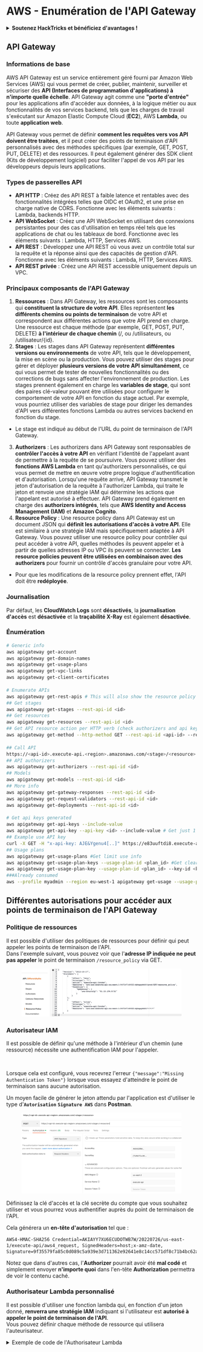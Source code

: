 # AWS - Enumération de l'API Gateway

<details>

<summary><strong>Soutenez HackTricks et bénéficiez d'avantages !</strong></summary>

* Si vous souhaitez voir votre **entreprise annoncée dans HackTricks** ou si vous souhaitez accéder à la **dernière version de PEASS ou télécharger HackTricks en PDF**, consultez les [**PLANS D'ABONNEMENT**](https://github.com/sponsors/carlospolop) !
* Obtenez le [**swag officiel PEASS & HackTricks**](https://peass.creator-spring.com)
* Découvrez [**The PEASS Family**](https://opensea.io/collection/the-peass-family), notre collection exclusive de [**NFT**](https://opensea.io/collection/the-peass-family)
* **Rejoignez le** 💬 [**groupe Discord**](https://discord.gg/hRep4RUj7f) ou le [**groupe Telegram**](https://t.me/peass) ou **suivez** moi sur **Twitter** 🐦 [**@carlospolopm**](https://twitter.com/carlospolopm)**.**
* **Partagez vos astuces de piratage en soumettant des PR aux** [**HackTricks**](https://github.com/carlospolop/hacktricks) et [**HackTricks Cloud**](https://github.com/carlospolop/hacktricks-cloud) github repos.

</details>

## API Gateway

### Informations de base

AWS API Gateway est un service entièrement géré fourni par Amazon Web Services (AWS) qui vous permet de créer, publier, maintenir, surveiller et sécuriser des **API (Interfaces de programmation d'applications) à n'importe quelle échelle**. API Gateway agit comme une **"porte d'entrée"** pour les applications afin d'accéder aux données, à la logique métier ou aux fonctionnalités de vos services backend, tels que les charges de travail s'exécutant sur Amazon Elastic Compute Cloud (**EC2**), AWS **Lambda**, ou toute **application web**.

API Gateway vous permet de définir **comment les requêtes vers vos API doivent être traitées**, et il peut créer des points de terminaison d'API personnalisés avec des méthodes spécifiques (par exemple, GET, POST, PUT, DELETE) et des ressources. Il peut également générer des SDK client (Kits de développement logiciel) pour faciliter l'appel de vos API par les développeurs depuis leurs applications.

### Types de passerelles API

* **API HTTP** : Créez des API REST à faible latence et rentables avec des fonctionnalités intégrées telles que OIDC et OAuth2, et une prise en charge native de CORS. Fonctionne avec les éléments suivants : Lambda, backends HTTP.
* **API WebSocket** : Créez une API WebSocket en utilisant des connexions persistantes pour des cas d'utilisation en temps réel tels que les applications de chat ou les tableaux de bord. Fonctionne avec les éléments suivants : Lambda, HTTP, Services AWS.
* **API REST** : Développez une API REST où vous avez un contrôle total sur la requête et la réponse ainsi que des capacités de gestion d'API. Fonctionne avec les éléments suivants : Lambda, HTTP, Services AWS.
* **API REST privée** : Créez une API REST accessible uniquement depuis un VPC.

### Principaux composants de l'API Gateway

1. **Ressources** : Dans API Gateway, les ressources sont les composants qui **constituent la structure de votre API**. Elles représentent **les différents chemins ou points de terminaison** de votre API et correspondent aux différentes actions que votre API prend en charge. Une ressource est chaque méthode (par exemple, GET, POST, PUT, DELETE) **à l'intérieur de chaque chemin** (/, ou /utilisateurs, ou /utilisateur/{id}.
2. **Stages** : Les stages dans API Gateway représentent **différentes versions ou environnements** de votre API, tels que le développement, la mise en scène ou la production. Vous pouvez utiliser des stages pour gérer et déployer **plusieurs versions de votre API simultanément**, ce qui vous permet de tester de nouvelles fonctionnalités ou des corrections de bugs sans affecter l'environnement de production. Les stages prennent également en charge les **variables de stage**, qui sont des paires clé-valeur pouvant être utilisées pour configurer le comportement de votre API en fonction du stage actuel. Par exemple, vous pourriez utiliser des variables de stage pour diriger les demandes d'API vers différentes fonctions Lambda ou autres services backend en fonction du stage.
* Le stage est indiqué au début de l'URL du point de terminaison de l'API Gateway.
3. **Authorizers** : Les authorizers dans API Gateway sont responsables de **contrôler l'accès à votre API** en vérifiant l'identité de l'appelant avant de permettre à la requête de se poursuivre. Vous pouvez utiliser des **fonctions AWS Lambda** en tant qu'authorizers personnalisés, ce qui vous permet de mettre en œuvre votre propre logique d'authentification et d'autorisation. Lorsqu'une requête arrive, API Gateway transmet le jeton d'autorisation de la requête à l'authorizer Lambda, qui traite le jeton et renvoie une stratégie IAM qui détermine les actions que l'appelant est autorisé à effectuer. API Gateway prend également en charge des **authorizers intégrés**, tels que **AWS Identity and Access Management (IAM)** et **Amazon Cognito**.
4. **Resource Policy** : Une resource policy dans API Gateway est un document JSON qui **définit les autorisations d'accès à votre API**. Elle est similaire à une stratégie IAM mais spécifiquement adaptée à API Gateway. Vous pouvez utiliser une resource policy pour contrôler qui peut accéder à votre API, quelles méthodes ils peuvent appeler et à partir de quelles adresses IP ou VPC ils peuvent se connecter. **Les resource policies peuvent être utilisées en combinaison avec des authorizers** pour fournir un contrôle d'accès granulaire pour votre API.
* Pour que les modifications de la resource policy prennent effet, l'API doit être **redéployée**.

### Journalisation

Par défaut, les **CloudWatch Logs** sont **désactivés**, la **journalisation d'accès** est **désactivée** et la **traçabilité X-Ray** est également **désactivée**.

### Énumération
```bash
# Generic info
aws apigateway get-account
aws apigateway get-domain-names
aws apigateway get-usage-plans
aws apigateway get-vpc-links
aws apigateway get-client-certificates

# Enumerate APIs
aws apigateway get-rest-apis # This will also show the resource policy (if any)
## Get stages
aws apigateway get-stages --rest-api-id <id>
## Get resources
aws apigateway get-resources --rest-api-id <id>
## Get API resource action per HTTP verb (check authorizers and api key required)
aws apigateway get-method --http-method GET --rest-api-id <api-id> --resource-id <resource-id>

## Call API
https://<api-id>.execute-api.<region>.amazonaws.com/<stage>/<resource>
## API authorizers
aws apigateway get-authorizers --rest-api-id <id>
## Models
aws apigateway get-models --rest-api-id <id>
## More info
aws apigateway get-gateway-responses --rest-api-id <id>
aws apigateway get-request-validators --rest-api-id <id>
aws apigateway get-deployments --rest-api-id <id>

# Get api keys generated
aws apigateway get-api-keys --include-value
aws apigateway get-api-key --api-key <id> --include-value # Get just 1
## Example use API key
curl -X GET -H "x-api-key: AJE&Ygenu4[..]" https://e83uuftdi8.execute-api.us-east-1.amazonaws.com/dev/test
## Usage plans
aws apigateway get-usage-plans #Get limit use info
aws apigateway get-usage-plan-keys --usage-plan-id <plan_id> #Get clear text values of api keys
aws apigateway get-usage-plan-key --usage-plan-id <plan_id> --key-id <key_id>
###Already consumed
aws --profile myadmin --region eu-west-1 apigateway get-usage --usage-plan-id <plan_id> --start-date 2023-07-01 --end-date 2023-07-12
```
## Différentes autorisations pour accéder aux points de terminaison de l'API Gateway

### Politique de ressources

Il est possible d'utiliser des politiques de ressources pour définir qui peut appeler les points de terminaison de l'API.\
Dans l'exemple suivant, vous pouvez voir que l'**adresse IP indiquée ne peut pas appeler** le point de terminaison `/resource_policy` via GET.

<figure><img src="../../../.gitbook/assets/image (92) (1) (1).png" alt=""><figcaption></figcaption></figure>

### Autorisateur IAM

Il est possible de définir qu'une méthode à l'intérieur d'un chemin (une ressource) nécessite une authentification IAM pour l'appeler.

<figure><img src="https://lh3.googleusercontent.com/GGx-kfqNXu6zMqGidnO8_eR88fYPpJG-wNuBBnedAJntiRUEPTEScl7OvWthGYRiI_msYCdC6oBFvJc827Tb4-4UogxpOyrEXyst-8IDzP9DC2NOtXSY7w58L0baCAcBQjSyvBhJREvWWCtiboNYPSKuEw=s2048" alt=""><figcaption></figcaption></figure>

Lorsque cela est configuré, vous recevrez l'erreur `{"message":"Missing Authentication Token"}` lorsque vous essayez d'atteindre le point de terminaison sans aucune autorisation.

Un moyen facile de générer le jeton attendu par l'application est d'utiliser le type d'**`Autorisation`** **`Signature AWS`** dans **Postman**.

<figure><img src="../../../.gitbook/assets/image (3) (1) (3).png" alt=""><figcaption></figcaption></figure>

Définissez la clé d'accès et la clé secrète du compte que vous souhaitez utiliser et vous pourrez vous authentifier auprès du point de terminaison de l'API.

Cela générera un **en-tête d'autorisation** tel que :
```
AWS4-HMAC-SHA256 Credential=AKIAYY7XU6ECUDOTWB7W/20220726/us-east-1/execute-api/aws4_request, SignedHeaders=host;x-amz-date, Signature=9f35579fa85c0d089c5a939e3d711362e92641e8c14cc571df8c71b4bc62a5c2
```
Notez que dans d'autres cas, l'**Authorizer** pourrait avoir été **mal codé** et simplement envoyer **n'importe quoi** dans l'en-tête **Authorization** permettra de voir le contenu caché.

### Authorisateur Lambda personnalisé

Il est possible d'utiliser une fonction lambda qui, en fonction d'un jeton donné, **renverra une stratégie IAM** indiquant si l'utilisateur est **autorisé à appeler le point de terminaison de l'API**.\
Vous pouvez définir chaque méthode de ressource qui utilisera l'auteurisateur.

<details>

<summary>Exemple de code de l'Authorisateur Lambda</summary>
```python
import json

def lambda_handler(event, context):
token = event['authorizationToken']
method_arn = event['methodArn']

if not token:
return {
'statusCode': 401,
'body': 'Unauthorized'
}

try:
# Replace this with your own token validation logic
if token == "your-secret-token":
return generate_policy('user', 'Allow', method_arn)
else:
return generate_policy('user', 'Deny', method_arn)
except Exception as e:
print(e)
return {
'statusCode': 500,
'body': 'Internal Server Error'
}

def generate_policy(principal_id, effect, resource):
policy = {
'principalId': principal_id,
'policyDocument': {
'Version': '2012-10-17',
'Statement': [
{
'Action': 'execute-api:Invoke',
'Effect': effect,
'Resource': resource
}
]
}
}
return policy
```
</details>

Appelez-le avec quelque chose comme :

<pre class="language-bash" data-overflow="wrap"><code class="lang-bash"><strong>curl "https://jhhqafgh6f.execute-api.eu-west-1.amazonaws.com/prod/custom_auth" -H 'Authorization: votre-jeton-secret'
</strong></code></pre>

{% hint style="warning" %}
Selon le code Lambda, cette autorisation pourrait être vulnérable
{% endhint %}

Notez que si une **politique de refus est générée et renvoyée**, l'erreur renvoyée par API Gateway est : `{"Message":"User is not authorized to access this resource with an explicit deny"}`

De cette façon, vous pourriez **identifier cette autorisation** en place.

### Clé API requise

Il est possible de définir des points de terminaison d'API qui **requièrent une clé API valide** pour y accéder.

<figure><img src="../../../.gitbook/assets/image (92) (1).png" alt=""><figcaption></figcaption></figure>

Il est possible de générer des clés API dans le portail API Gateway et même de définir combien elles peuvent être utilisées (en termes de requêtes par seconde et en termes de requêtes par mois).

Pour faire fonctionner une clé API, vous devez l'ajouter à un **plan d'utilisation**, ce plan d'utilisation doit être ajouté à la **scène de l'API** et la scène de l'API associée doit avoir une **limitation de méthode** configurée pour le **point de terminaison** nécessitant la clé API :

<figure><img src="../../../.gitbook/assets/image (1).png" alt=""><figcaption></figcaption></figure>

## Accès non authentifié

{% content-ref url="../aws-unauthenticated-enum-access/aws-api-gateway-unauthenticated-enum.md" %}
[aws-api-gateway-unauthenticated-enum.md](../aws-unauthenticated-enum-access/aws-api-gateway-unauthenticated-enum.md)
{% endcontent-ref %}

## Privesc

{% content-ref url="../aws-privilege-escalation/aws-apigateway-privesc.md" %}
[aws-apigateway-privesc.md](../aws-privilege-escalation/aws-apigateway-privesc.md)
{% endcontent-ref %}

## Post Exploitation

{% content-ref url="../aws-post-exploitation/aws-api-gateway-post-exploitation.md" %}
[aws-api-gateway-post-exploitation.md](../aws-post-exploitation/aws-api-gateway-post-exploitation.md)
{% endcontent-ref %}

### Persistence

{% content-ref url="../aws-persistence/aws-api-gateway-persistence.md" %}
[aws-api-gateway-persistence.md](../aws-persistence/aws-api-gateway-persistence.md)
{% endcontent-ref %}

<details>

<summary><strong>Supportez HackTricks et bénéficiez d'avantages !</strong></summary>

* Si vous souhaitez voir votre **entreprise annoncée dans HackTricks** ou si vous souhaitez accéder à la **dernière version de PEASS ou télécharger HackTricks en PDF**, consultez les [**PLANS D'ABONNEMENT**](https://github.com/sponsors/carlospolop) !
* Obtenez le [**swag officiel PEASS & HackTricks**](https://peass.creator-spring.com)
* Découvrez [**The PEASS Family**](https://opensea.io/collection/the-peass-family), notre collection exclusive de [**NFTs**](https://opensea.io/collection/the-peass-family)
* **Rejoignez le** 💬 [**groupe Discord**](https://discord.gg/hRep4RUj7f) ou le [**groupe Telegram**](https://t.me/peass) ou **suivez** moi sur **Twitter** 🐦 [**@carlospolopm**](https://twitter.com/carlospolopm)**.**
* **Partagez vos astuces de piratage en soumettant des PR aux** [**HackTricks**](https://github.com/carlospolop/hacktricks) et [**HackTricks Cloud**](https://github.com/carlospolop/hacktricks-cloud) github repos.

</details>
